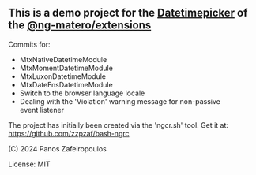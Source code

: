 
## This is a demo project for the [Datetimepicker](https://ng-matero.github.io/extensions/components/datetimepicker/overview) of the [@ng-matero/extensions](https://github.com/ng-matero/extensions)

Commits for: 
- MtxNativeDatetimeModule	
- MtxMomentDatetimeModule
- MtxLuxonDatetimeModule
- MtxDateFnsDatetimeModule
- Switch to the browser language locale
- Dealing with the 'Violation' warning message for non-passive event listener



The project has initially been  created via the 'ngcr.sh' tool.
Get it at: https://github.com/zzpzaf/bash-ngrc

(C) 2024 Panos Zafeiropoulos

License: MIT
